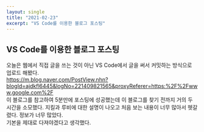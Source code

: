 ```yaml
---
layout: single
title: "2021-02-23"
excerpt: "VS Code를 이용한 블로그 포스팅"
---
```


## VS Code를 이용한 블로그 포스팅
오늘은 웹에서 직접 글을 쓰는 것이 아닌 VS Code에서 글을 써서 커밋하는 방식으로 업로드 해봤다.  
https://m.blog.naver.com/PostView.nhn?blogId=ajdkfl6445&logNo=221409821565&proxyReferer=https:%2F%2Fwww.google.com%2F  
이 블로그를 참고하여 5분만에 포스팅에 성공했는데 이 블로그를 찾기 전까지 거의 두 시간을 소모했다. 
지킬과 루비에 대한 설명이 나오고 처음 보는 내용이 너무 많아서 헷갈렸다. 정보가 너무 많았다.  
기본을 제대로 다져야겠다고 생각했다.
